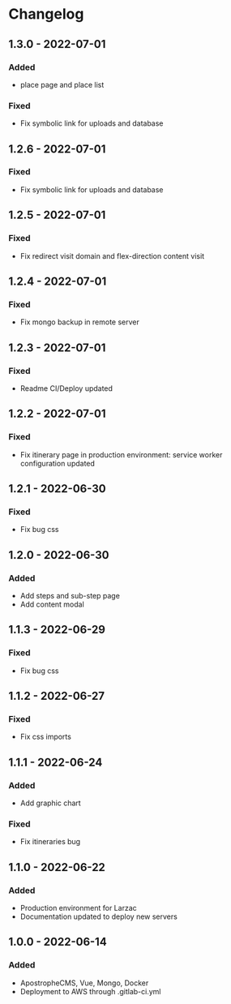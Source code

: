 # Changelog

## 1.3.0 - 2022-07-01

### Added

- place page and place list

### Fixed

- Fix symbolic link for uploads and database


## 1.2.6 - 2022-07-01

### Fixed

- Fix symbolic link for uploads and database

## 1.2.5 - 2022-07-01

### Fixed

- Fix redirect visit domain and flex-direction content visit

## 1.2.4 - 2022-07-01

### Fixed

- Fix mongo backup in remote server

## 1.2.3 - 2022-07-01

### Fixed

- Readme CI/Deploy updated

## 1.2.2 - 2022-07-01

### Fixed

- Fix itinerary page in production environment: service worker configuration updated

## 1.2.1 - 2022-06-30

### Fixed

- Fix bug css

## 1.2.0 - 2022-06-30

### Added

- Add steps and sub-step page
- Add content modal

## 1.1.3 - 2022-06-29

### Fixed

- Fix bug css

## 1.1.2 - 2022-06-27

### Fixed

- Fix css imports

## 1.1.1 - 2022-06-24

### Added

- Add graphic chart

### Fixed

- Fix itineraries bug

## 1.1.0 - 2022-06-22

### Added

- Production environment for Larzac
- Documentation updated to deploy new servers

## 1.0.0 - 2022-06-14

### Added

- ApostropheCMS, Vue, Mongo, Docker
- Deployment to AWS through .gitlab-ci.yml
